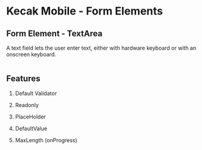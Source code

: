 # Kecak Mobile - Form Elements #

## Form Element - TextArea ##
A text field lets the user enter text, either with hardware keyboard or with an onscreen keyboard.

<img src="https://raw.githubusercontent.com/kinnara-digital-studio/kecak-workflow/master/docs/assets/mobile-form-elemnts/textfield.png" alt="" />

## Features

1. Default Validator
    
2. Readonly

3. PlaceHolder

4. DefaultValue

5. MaxLength (onProgress)